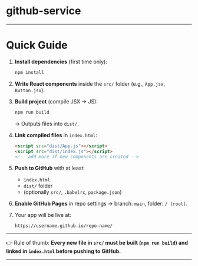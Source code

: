 # github-service

---

#  Quick Guide

1. **Install dependencies** (first time only):

   ```bash
   npm install
   ```

2. **Write React components** inside the `src/` folder (e.g., `App.jsx`, `Button.jsx`).

3. **Build project** (compile JSX → JS):

   ```bash
   npm run build
   ```

   → Outputs files into `dist/`.

4. **Link compiled files** in `index.html`:

   ```html
   <script src="dist/App.js"></script>
   <script src="dist/index.js"></script>
   <!-- add more if new components are created -->
   ```

5. **Push to GitHub** with at least:

   * `index.html`
   * `dist/` folder
   * (optionally `src/`, `.babelrc`, `package.json`)

6. **Enable GitHub Pages** in repo settings → branch: `main`, folder: `/ (root)`.

7. Your app will be live at:

   ```
   https://username.github.io/repo-name/
   ```

---

👉 Rule of thumb: **Every new file in `src/` must be built (`npm run build`) and linked in `index.html` before pushing to GitHub.**

---

